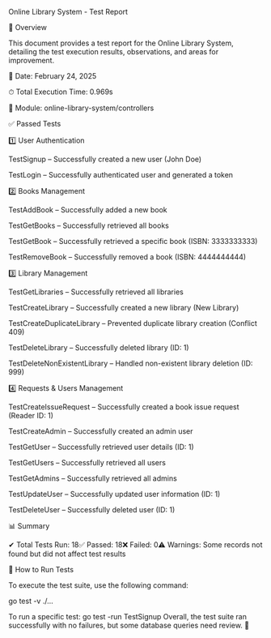 Online Library System - Test Report

📌 Overview

This document provides a test report for the Online Library System, detailing the test execution results, observations, and areas for improvement.

📅 Date: February 24, 2025

⏱ Total Execution Time: 0.969s

📂 Module: online-library-system/controllers

✅ Passed Tests

1️⃣ User Authentication

TestSignup – Successfully created a new user (John Doe)

TestLogin – Successfully authenticated user and generated a token

2️⃣ Books Management

TestAddBook – Successfully added a new book

TestGetBooks – Successfully retrieved all books

TestGetBook – Successfully retrieved a specific book (ISBN: 3333333333)

TestRemoveBook – Successfully removed a book (ISBN: 4444444444)

3️⃣ Library Management

TestGetLibraries – Successfully retrieved all libraries

TestCreateLibrary – Successfully created a new library (New Library)

TestCreateDuplicateLibrary – Prevented duplicate library creation (Conflict 409)

TestDeleteLibrary – Successfully deleted library (ID: 1)

TestDeleteNonExistentLibrary – Handled non-existent library deletion (ID: 999)

4️⃣ Requests & Users Management

TestCreateIssueRequest – Successfully created a book issue request (Reader ID: 1)

TestCreateAdmin – Successfully created an admin user

TestGetUser – Successfully retrieved user details (ID: 1)

TestGetUsers – Successfully retrieved all users

TestGetAdmins – Successfully retrieved all admins

TestUpdateUser – Successfully updated user information (ID: 1)

TestDeleteUser – Successfully deleted user (ID: 1)

📊 Summary

✔ Total Tests Run: 18✅ Passed: 18❌ Failed: 0⚠️ Warnings: Some records not found but did not affect test results

📜 How to Run Tests

To execute the test suite, use the following command:

 go test -v ./...

To run a specific test:
 go test -run TestSignup
Overall, the test suite ran successfully with no failures, but some database queries need review. 🚀
